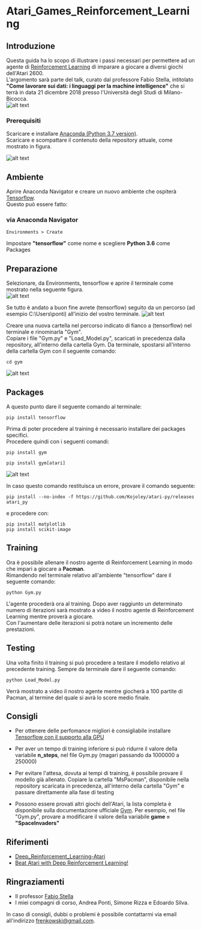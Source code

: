 # Atari_Games_Reinforcement_Learning

## Introduzione
Questa guida ha lo scopo di illustrare i passi necessari per permettere ad un agente di [Reinforcement Learning](https://it.wikipedia.org/wiki/Apprendimento_per_rinforzo) di imparare a giocare a diversi giochi dell'Atari 2600.  
L'argomento sarà parte del talk, curato dal professore Fabio Stella, intitolato **"Come lavorare sui dati: i linguaggi per la machine intelligence"** che si terrà in data 21 dicembre 2018 presso l'Università degli Studi di Milano-Bicocca.  
![alt text](https://www.frenkowski.it/wp-content/uploads/2018/12/pm.gif)



### Prerequisiti
Scaricare e installare [Anaconda (Python 3.7 version)](https://www.anaconda.com/download/).  
Scaricare e scompattare il contenuto della repository attuale, come mostrato in figura.  

![alt text](https://www.frenkowski.it/wp-content/uploads/2018/12/t2_n.jpeg)

## Ambiente 
Aprire Anaconda Navigator e creare un nuovo ambiente che ospiterà [Tensorflow](https://www.tensorflow.org/).  
Questo può essere fatto:
### via Anaconda Navigator
```
Environments > Create 
```
Impostare **"tensorflow"** come nome e scegliere **Python 3.6** come Packages
   
   
## Preparazione
Selezionare, da Environments, tensorflow e aprire il terminale come mostrato nella seguente figura.   
![alt text](https://www.frenkowski.it/wp-content/uploads/2018/12/play.png)

Se tutto è andato a buon fine avrete (tensorflow) seguito da un percorso (ad esempio C:\Users\ponti\) all'inizio del vostro terminale. 
![alt text](https://www.frenkowski.it/wp-content/uploads/2018/12/t1.jpeg)

Creare una nuova cartella nel percorso indicato di fianco a (tensorflow) nel terminale e rinominarla "Gym".           
Copiare i file "Gym.py" e "Load_Model.py", scaricati in precedenza dalla repository, all'interno della cartella Gym. 
Da terminale, spostarsi all'interno della cartella Gym con il seguente comando:
```
cd gym
```
![alt text](https://www.frenkowski.it/wp-content/uploads/2018/12/t3.jpeg)


## Packages
A questo punto dare il seguente comando al terminale:
```
pip install tensorflow
```

Prima di poter procedere al training è necessario installare dei packages specifici.                   
Procedere quindi con i seguenti comandi:
```
pip install gym
```
```
pip install gym[atari]
```
![alt text](https://www.frenkowski.it/wp-content/uploads/2018/12/t4.jpeg)

In caso questo comando restituisca un errore, provare il comando seguente: 
```
pip install --no-index -f https://github.com/Kojoley/atari-py/releases atari_py
```
e procedere con:
```
pip install matplotlib
pip install scikit-image
```


## Training
Ora è possibile allenare il nostro agente di Reinforcement Learning in modo che impari a giocare a **Pacman**.              
Rimandendo nel terminale relativo all'ambiente "tensorflow" dare il seguente comando:
```
python Gym.py
```
L'agente procederà ora al training. Dopo aver raggiunto un determinato numero di iterazioni sarà mostrato a video il nostro agente di Reinforcement Learning mentre proverà a giocare.                  
Con l'aumentare delle iterazioni si potrà notare un incremento delle prestazioni.



## Testing
Una volta finito il training si può procedere a testare il modello relativo al precedente training.
Sempre da terminale dare il seguente comando:
```
python Load_Model.py
```
Verrà mostrato a video il nostro agente mentre giocherà a 100 partite di Pacman, al termine del quale si avrà lo score medio finale.


## Consigli
* Per ottenere delle perfomance migliori è consigliabile installare [Tensorflow con il supporto alla GPU](https://www.quantinsti.com/blog/install-tensorflow-gpu)
* Per aver un tempo di training inferiore si può ridurre il valore della variabile **n_steps**, nel file Gym.py (magari passando da 1000000 a 250000)
* Per evitare l'attesa, dovuta ai tempi di training, è possibile provare il modello già allenato. Copiare la cartella "MsPacman", disponibile nella repository scaricata in precedenza, all'interno della cartella "Gym" e passare direttamente alla fase di testing   

* Possono essere provati altri giochi dell'Atari, la lista completa è disponibile sulla documentazione ufficiale [Gym](https://gym.openai.com/envs/#atari). Per esempio, nel file "Gym.py", provare a modificare il valore della variabile **game = "SpaceInvaders"**


## Riferimenti
* [Deep_Reinforcement_Learning-Atari](https://github.com/ykteh93/Deep_Reinforcement_Learning-Atari)
* [Beat Atari with Deep Reinforcement Learning!](https://becominghuman.ai/lets-build-an-atari-ai-part-0-intro-to-rl-9b2c5336e0ec)


## Ringraziamenti
* Il professor [Fabio Stella](https://www.unimib.it/fabio-antonio-stella)
* I miei compagni di corso, Andrea Ponti, Simone Rizza e Edoardo Silva. 

In caso di consigli, dubbi o problemi è possibile contattarmi via email all'indirizzo [frenkowski@gmail.com](mailto:frenkowski@gmail.com). 
